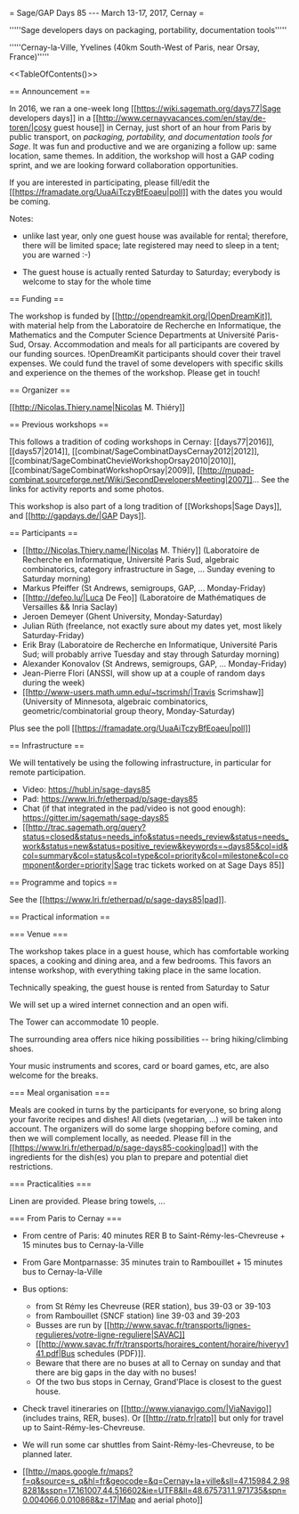 = Sage/GAP Days 85 --- March 13-17, 2017, Cernay =

'''''Sage developers days on packaging, portability, documentation tools'''''

'''''Cernay-la-Ville, Yvelines  (40km South-West of Paris, near Orsay, France)'''''

<<TableOfContents()>>

== Announcement ==

In 2016, we ran a one-week long
[[https://wiki.sagemath.org/days77|Sage developers days]] in
a [[http://www.cernayvacances.com/en/stay/de-toren/|cosy guest house]]
in Cernay, just short of an hour from Paris by public transport,
on *packaging, portability, and documentation tools for
Sage*. It was fun and productive and we are organizing a follow up:
same location, same themes. In addition, the workshop will host a GAP
coding sprint, and we are looking forward collaboration opportunities.

If you are interested in participating, please fill/edit the
[[https://framadate.org/UuaAiTczyBfEoaeu|poll]] with the dates you
would be coming.

Notes:

 * unlike last year, only one guest house was available for rental; therefore, there will be limited space; late registered may need to sleep in a tent; you are warned :-)

 * The guest house is actually rented Saturday to Saturday; everybody is welcome to stay for the whole time

== Funding ==

The workshop is funded by [[http://opendreamkit.org/|OpenDreamKit]],
with material help from the Laboratoire de Recherche en Informatique,
the Mathematics and the Computer Science Departments at Université
Paris-Sud, Orsay. Accommodation and meals for all participants are
covered by our funding sources. !OpenDreamKit participants should
cover their travel expenses. We could fund the travel of some
developers with specific skills and experience on the themes of the
workshop. Please get in touch!

== Organizer ==

[[http://Nicolas.Thiery.name|Nicolas M. Thiéry]]

== Previous workshops ==

This follows a tradition of coding workshops in Cernay:
[[days77|2016]],
[[days57|2014]],
[[combinat/SageCombinatDaysCernay2012|2012]],
[[combinat/SageCombinatChevieWorkshopOrsay2010|2010]],
[[combinat/SageCombinatWorkshopOrsay|2009]], 
[[http://mupad-combinat.sourceforge.net/Wiki/SecondDevelopersMeeting|2007]]...
See the links for activity reports and some photos.

This workshop is also part of a long tradition of [[Workshops|Sage Days]], and [[http://gapdays.de/|GAP Days]].

== Participants ==

 * [[http://Nicolas.Thiery.name/|Nicolas M. Thiéry]] (Laboratoire de Recherche en Informatique, Université Paris Sud, algebraic combinatorics, category infrastructure in Sage, ... Sunday evening to Saturday morning)
 * Markus Pfeiffer (St Andrews, semigroups, GAP, ... Monday-Friday)
 * [[http://defeo.lu/|Luca De Feo]] (Laboratoire de Mathématiques de Versailles && Inria Saclay)
 * Jeroen Demeyer (Ghent University, Monday-Saturday)
 * Julian Rüth (freelance, not exactly sure about my dates yet, most likely Saturday-Friday)
 * Erik Bray (Laboratoire de Recherche en Informatique, Université Paris Sud; will probably arrive Tuesday and stay through Saturday morning)
 * Alexander Konovalov (St Andrews, semigroups, GAP, ... Monday-Friday)
 * Jean-Pierre Flori (ANSSI, will show up at a couple of random days during the week)
 * [[http://www-users.math.umn.edu/~tscrimsh/|Travis Scrimshaw]] (University of Minnesota, algebraic combinatorics, geometric/combinatorial group theory, Monday-Saturday)

Plus see the poll [[https://framadate.org/UuaAiTczyBfEoaeu|poll]]

== Infrastructure ==

We will tentatively be using the following infrastructure, in
particular for remote participation.

 * Video: https://hubl.in/sage-days85
 * Pad: https://www.lri.fr/etherpad/p/sage-days85
 * Chat (if that integrated in the pad/video is not good enough): https://gitter.im/sagemath/sage-days85
 * [[http://trac.sagemath.org/query?status=closed&status=needs_info&status=needs_review&status=needs_work&status=new&status=positive_review&keywords=~days85&col=id&col=summary&col=status&col=type&col=priority&col=milestone&col=component&order=priority|Sage trac tickets worked on at Sage Days 85]]

== Programme and topics ==

See the [[https://www.lri.fr/etherpad/p/sage-days85|pad]].

== Practical information ==

=== Venue ===

The workshop takes place in a guest house, which has comfortable working spaces,
a cooking and dining area, and a few bedrooms. This favors an intense workshop,
with everything taking place in the same location.

Technically speaking, the guest house is rented from Saturday to Satur

We will set up a wired internet connection and an open wifi.

The Tower can accommodate 10 people.

The surrounding area offers nice hiking possibilities -- bring hiking/climbing shoes.

Your music instruments and scores, card or board games, etc, are also welcome for the breaks.

=== Meal organisation ===

Meals are cooked in turns by the participants for everyone, so bring
along your favorite recipes and dishes! All diets (vegetarian, ...)
will be taken into account. The organizers will do some large shopping
before coming, and then we will complement locally, as needed. Please
fill in the [[https://www.lri.fr/etherpad/p/sage-days85-cooking|pad]]
with the ingredients for the dish(es) you plan to prepare and
potential diet restrictions.

=== Practicalities ===

Linen are provided. Please bring towels, ...

=== From Paris to Cernay ===

 * From centre of Paris: 40 minutes RER B to Saint-Rémy-les-Chevreuse + 15 minutes bus to Cernay-la-Ville
 * From Gare Montparnasse: 35 minutes train to Rambouillet + 15 minutes bus to Cernay-la-Ville

 * Bus options:
    * from St Rémy les Chevreuse (RER station), bus 39-03 or 39-103
    * from Rambouillet (SNCF station) line 39-03 and 39-203
    * Busses are run by [[http://www.savac.fr/transports/lignes-regulieres/votre-ligne-reguliere|SAVAC]]
    * [[http://www.savac.fr/fr/transports/horaires_content/horaire/hiveryv141.pdf|Bus schedules (PDF)]].
    * Beware that there are no buses at all to Cernay on sunday and that there are big gaps in the day with no buses!
    * Of the two bus stops in Cernay, Grand'Place is closest to the guest house.

 * Check travel itineraries on [[http://www.vianavigo.com/|ViaNavigo]] (includes trains, RER, buses).
   Or [[http://ratp.fr|ratp]] but only for travel up to Saint-Rémy-les-Chevreuse.

 * We will run some car shuttles from Saint-Rémy-les-Chevreuse, to be planned later.

 * [[http://maps.google.fr/maps?f=q&source=s_q&hl=fr&geocode=&q=Cernay+la+ville&sll=47.15984,2.988281&sspn=17.161007,44.516602&ie=UTF8&ll=48.675731,1.971735&spn=0.004066,0.010868&z=17|Map and aerial photo]]
